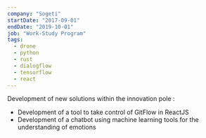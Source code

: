 ```yaml
---
company: "Sogeti"
startDate: "2017-09-01"
endDate: "2019-10-01"
job: "Work-Study Program"
tags:
  - drone
  - python
  - rust
  - dialogflow
  - tensorflow
  - react
---
```


Development of new solutions within the innovation pole :

- Development of a tool to take control of GitFlow in ReactJS
- Development of a chatbot using machine learning tools for the understanding of emotions
